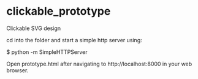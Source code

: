 # clickable_prototype
Clickable SVG design

cd into the folder and start a simple http server using:

$ python -m SimpleHTTPServer

Open prototype.html after navigating to http://localhost:8000 in your web browser.
